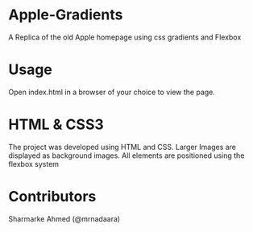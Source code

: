 # Apple-Gradients
A Replica of the old Apple homepage using css gradients and Flexbox

# Usage
Open index.html in a browser of your choice to view the page.

# HTML & CSS3
The project was developed using HTML and CSS. Larger Images are displayed as background images. All elements are positioned using the flexbox system

# Contributors

Sharmarke Ahmed (@mrnadaara)